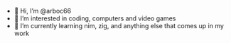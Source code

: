 - 👋 Hi, I’m @arboc66
- 👀 I’m interested in coding, computers and video games
- 🌱 I’m currently learning nim, zig, and anything else that comes up in my work

<!---
arboc66/arboc66 is a ✨ special ✨ repository because its `README.md` (this file) appears on your GitHub profile.
You can click the Preview link to take a look at your changes.
--->
